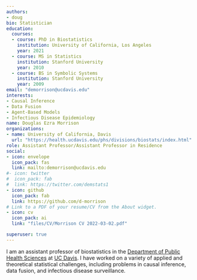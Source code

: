 ```yaml
---
authors:
- doug
bio: Statistician 
education:
  courses:
  - course: PhD in Biostatistics
    institution: University of California, Los Angeles
    year: 2021
  - course: MS in Statistics
    institution: Stanford University
    year: 2010
  - course: BS in Symbolic Systems
    institution: Stanford University
    year: 2009
email: "demorrison@ucdavis.edu"
interests:
- Causal Inference 
- Data Fusion
- Agent-Based Models
- Infectious Disease Epidemiology
name: Douglas Ezra Morrison
organizations:
- name: University of California, Davis
  url: "https://health.ucdavis.edu/phs/divisions/biostats/index.html"
role: Assistant Professor/Assistant Professor in Residence
social:
- icon: envelope
  icon_pack: fas
  link: mailto:demorrison@ucdavis.edu
#- icon: twitter
#  icon_pack: fab
#  link: https://twitter.com/demstats1
- icon: github
  icon_pack: fab
  link: https://github.com/d-morrison
# Link to a PDF of your resume/CV from the About widget.
- icon: cv
  icon_pack: ai
  link: "files/CV/Morrison CV 2022-03-02.pdf"

superuser: true
---
```


I am an assistant professor of biostatistics in the [Department of Public Health Sciences][link1] at [UC Davis][link2]. I have worked on a variety of applied and theoretical statistical challenges, including problems in causal inference, data fusion, and infectious disease surveillance.

[link1]: https://health.ucdavis.edu/phs/divisions/biostats/index.html "UC Davis Public Health Sciences: Division of Biostatistics"
[link2]: https://www.ucdavis.edu/ "UC Davis"
